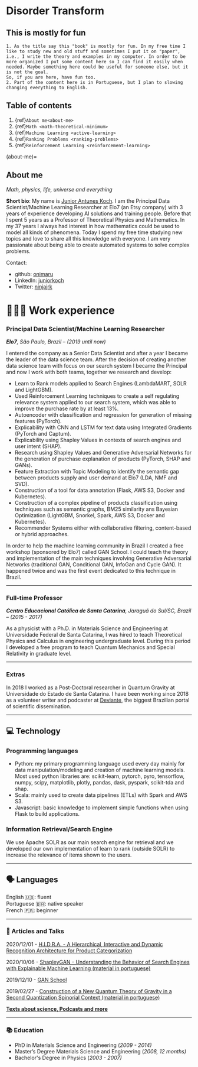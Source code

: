 # Disorder Transform

## This is mostly for fun

```{note}
1. As the title say this "book" is mostly for fun. In my free time I like to study new and old stuff and sometimes I put it on "paper", i.e., I write the theory and examples in my computer. In order to be more organized I put some content here so I can find it easily when needed. Maybe something here could be useful for someone else, but it is not the goal.  
So, if you are here, have fun too.  
2. Part of the content here is in Portuguese, but I plan to slowing changing everything to English.
```

## Table of contents

1. {ref}`About me<about-me>`
2. {ref}`Math <math-theoretical-minimum>`
3. {ref}`Machine Learning <active-learning>`
4. {ref}`Ranking Problems <ranking-problems>`
5. {ref}`Reinforcement Learning <reinforcement-learning>`

(about-me)=
## About me

_Math, physics, life, universe and everything_

**Short bio**: My name is [Junior Antunes Koch](https://www.linkedin.com/in/juniorkoch/?locale=en_US). I am the Principal Data Scientist/Machine Learning Researcher at Elo7 (an Etsy company) with 3 years of experience developing AI solutions and training people. Before that I spent 5 years as a Professor of Theoretical Physics and Mathematics. In my 37 years I always had interest in how mathematics could be used to model all kinds of phenomena. Today I spend my free time studying new topics and love to share all this knowledge with everyone. I am very passionate about being able to create automated systems to solve complex problems.

Contact:
- github: [onimaru](https://github.com/onimaru)  
- LinkedIn: [juniorkoch](https://www.linkedin.com/in/juniorkoch/?locale=en_US)  
- Twitter: [ninjajrk](https://twitter.com/ninjajrk)

# **👩🏻‍💻** Work experience

### Principal Data Scientist/Machine Learning Researcher

***Elo7**, São Paulo, Brazil – (2019 until now)*

I entered the company as a Senior Data Scientist and after a year I became the leader of the data science team. After the decision of creating another data science team with focus on our search system I became the Principal and now I work with both teams, together we research and develop:

- Learn to Rank models applied to Search Engines (LambdaMART, SOLR and LightGBM).
- Used Reinforcement Learning techniques to create a self regulating relevance system applied to our search system, which was able to improve the purchase rate by at least 13%.
- Autoencoder with classification and regression for generation of missing features (PyTorch).
- Explicability with CNN and LSTM for text data using Integrated Gradients (PyTorch and Captum).
- Explicability using Shapley Values in contexts of search engines and user intent (SHAP).
- Research using Shapley Values and Generative Adversarial Networks for the generation of purchase explanation of products (PyTorch, SHAP and GANs).
- Feature Extraction with Topic Modeling to identify the semantic gap between products supply and user demand at Elo7 (LDA, NMF and SVD).
- Construction of a tool for data annotation (Flask, AWS S3, Docker and Kubernetes).
- Construction of a complex pipeline of products classification using techniques such as semantic graphs, BM25 similarity ans Bayesian Optimization (LightGBM, Snorkel, Spark, AWS S3, Docker and Kubernetes).
- Recommender Systems either with collaborative filtering, content-based or hybrid approaches.

In order to help the machine learning community in Brazil I created a free workshop (sponsored by Elo7) called GAN School. I could teach the theory and implementation of the main techniques involving Generative Adversarial Networks (traditional GAN, Conditional GAN, InfoGan and Cycle GAN). It happened twice and was the first event dedicated to this technique in Brazil.

---

### Full-time Professor

***Centro Educacional Católica de Santa Catarina**, Jaraguá do Sul/SC, Brazil – (2015 - 2017)*

As a physicist with a Ph.D. in Materials Science and Engineering at Universidade Federal de Santa Catarina, I was hired to teach Theoretical Physics and Calculus in engineering undergraduate level. During this period I developed a free program to teach Quantum Mechanics and Special Relativity in graduate level.

---

### Extras

In 2018 I worked as a Post-Doctoral researcher in Quantum Gravity at Universidade do Estado de Santa Catarina.
I have been working since 2018 as a volunteer writer and podcaster at [Deviante](http://www.deviante.com.br/), the biggest Brazilian portal of scientific dissemination.

---

## 💻 Technology

### Programming languages

- Python: my primary programming language used every day mainly for data manipulation/modeling and creation of machine learning models. Most used python libraries are: scikit-learn, pytorch, pyro, tensorflow, numpy, scipy, matplotlib, plotly, pandas, dask, pyspark, scikit-tda and shap.
- Scala: mainly used to create data pipelines (ETLs) with Spark and AWS S3.
- Javascript: basic knowledge to implement simple functions when using Flask to build applications.

### Information Retrieval/Search Engine

We use Apache SOLR as our main search engine for retrieval and we developed our own implementation of learn to rank (outside SOLR) to increase the relevance of items shown to the users.

---

## 🗣 Languages

English 🇺🇸: fluent  
Portuguese 🇧🇷: native speaker  
French 🇫🇷: beginner  

---

### 📜 Articles and Talks

2020/12/01 - [H.I.D.R.A. - A Hierarchical, Interactive and Dynamic Recognition Architecture for Product Categorization](https://docs.google.com/presentation/d/1LjpkS938YP8OBuYbTU861OEgQhS9ltlMYuQ_Ki9KzDU/edit#slide=id.ga3ddc3c1c8_0_183)

2020/10/06 - [ShapleyGAN - Understanding the Behavior of Search Engines with Explainable Machine Learning (material in portuguese)](https://thedevconf.s3-sa-east-1.amazonaws.com/presentations/TDC2020SP/machine/CQC-3742_2020-08-27T064951_ShapleyGAN-TDC2020.pdf)

2019/12/10 - [GAN School](https://github.com/onimaru/GAN_School)

2019/02/27 - [Construction of a New Quantum Theory of Gravity in a Second Quantization Spinorial Context (material in portuguese)](https://drive.google.com/file/d/16CwrbdcOlzw59EwCTs7ojVJmHdjxexyM/view)

[**Texts about science, Podcasts and more**](https://www.notion.so/Publica-es-4bad9a99999741b6ba092f13882f4d6f)

---

### 📚 Education

- PhD in Materials Science and Engineering (*2009 - 2014)*
- Master’s Degree Materials Science and Engineering (*2008, 12 months)*
- Bachelor's Degree in Physics (*2003 - 2007)*
